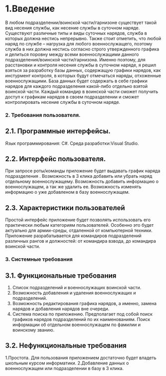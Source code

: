 # 1.Введение
В любом подразделении/воинской части/гарнизоне существует такой вид несения службы, как несение службы в суточном наряде. Существуют различные типы и виды суточных нарядов, служба в которых должна нестись непрерывно. Также стоит отметить, что любой наряд по службе – нагрузка для любого военнослужащего, поэтому служба в них должна нестись согласно строго утвержденного графика и делиться поровну между всеми военнослужащими данного подразделения/воинской части/гарнизона. Именно поэтому, для расстановки и контроля несения службы в суточном наряде, я решил взяться за разработку базы данных, содержащую графики нарядов, как инстурмент контроля, в которых будут отмечаться наряды, отхоженные военнослужащими. База данных будет содержать в себе графики нарядов для каждого подразделения какой-либо отдельно взятой воинской части. Каждый командир в воинской части сможет получить доступ к графикам нарядов в своем подразделении и сможет контролировать несение службы в суточном наряде.

### 2. Требования пользователя.
## 2.1. Программные интерфейсы.
Язык программирования: С#.
Среда разработки:Visual Studio.
## 2.2. Интерфейс пользователя.

При запросе роты/команды приложение будет выдавать график наряда подразделения .
Возможность в 3 клика добавить или убрать наряд отдельному военнослужащему.
Возможность добавить информацию о военнослужащем, а так же удалить ее.
Возможность изменять информацию о уже добавленом в базу военнослужащем.

## 2.3. Характеристики пользователей
Простой интерфейс приложение будет позволять использовать его практически любым категориям пользователей. Особенно это будет актуально для армии-среды, отдаленной от компьютерной техники. Приложение разрабатывается для командиров подразделений различных рангов и должностей: от командира взвода, до командира воинской части.


### 3. Системные требования
## 3.1. Функциональные требования
1. Список подразделений и военнослужащих воинской части.
2. Возможность добавления и удаления военнослужащих и подразделений.
3. Возможность редактирования графика нарядов, а именно, замена нарядов и добавления нарядов вне очереди.
4. Система поиска по приложению. Предполагает под собой поиск графиков нарядов подразделений по их наименованиям. Поиск информации об отдельном военнослужащем по фамилии и воинскому званию.
## 3.2. Нефункциональные требования
1.Простота. Для пользования приложением достаточно будет владеть школьным курсом информатики.
2.Добавление данных о военнослужащем или подразделении в базу в 3 клика.
